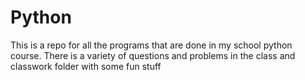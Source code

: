 # Python 
This is a repo for all the programs that are done in my school python course. 
There is a variety of questions and problems in the class and classwork folder with some fun stuff

